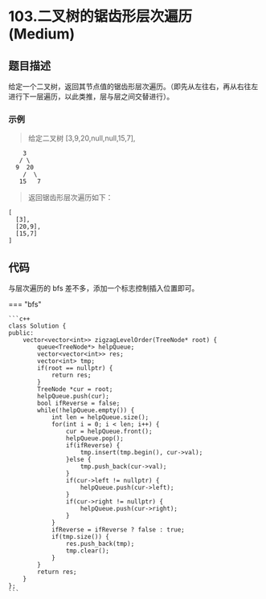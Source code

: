 # 103.二叉树的锯齿形层次遍历 (Medium)

## 题目描述

给定一个二叉树，返回其节点值的锯齿形层次遍历。（即先从左往右，再从右往左进行下一层遍历，以此类推，层与层之间交替进行）。

### 示例

> 给定二叉树 [3,9,20,null,null,15,7],

```
    3
   / \
  9  20
    /  \
   15   7
```

> 返回锯齿形层次遍历如下：

```
[
  [3],
  [20,9],
  [15,7]
]
```

## 代码

与层次遍历的 bfs 差不多，添加一个标志控制插入位置即可。

=== "bfs"

    ```c++
    class Solution {
    public:
        vector<vector<int>> zigzagLevelOrder(TreeNode* root) {
            queue<TreeNode*> helpQueue;
            vector<vector<int>> res;
            vector<int> tmp;
            if(root == nullptr) {
                return res;
            }
            TreeNode *cur = root;
            helpQueue.push(cur);
            bool ifReverse = false;
            while(!helpQueue.empty()) {
                int len = helpQueue.size();
                for(int i = 0; i < len; i++) {
                    cur = helpQueue.front();
                    helpQueue.pop();
                    if(ifReverse) {
                        tmp.insert(tmp.begin(), cur->val);
                    }else {
                        tmp.push_back(cur->val);
                    }
                    if(cur->left != nullptr) {
                        helpQueue.push(cur->left);
                    }
                    if(cur->right != nullptr) {
                        helpQueue.push(cur->right);
                    }
                }
                ifReverse = ifReverse ? false : true;
                if(tmp.size()) {
                    res.push_back(tmp);
                    tmp.clear();
                }
            }
            return res;
        }
    };
    ```